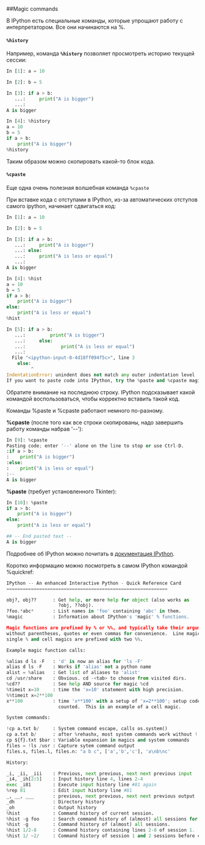 ##Magic commands

В IPython есть специальные команды, которые упрощают работу с интерпретатором.
Все они начинаются на %.

#### ```%history```

Например, команда __```%history```__ позволяет просмотреть историю текущей сессии:
```python
In [1]: a = 10

In [2]: b = 5

In [3]: if a > b:
   ...:     print("A is bigger")
   ...:
A is bigger

In [4]: %history
a = 10
b = 5
if a > b:
    print("A is bigger")
%history
```

Таким образом можно скопировать какой-то блок кода.

#### ```%cpaste```

Еще одна очень полезная волшебная команда ```%cpaste```

При вставке кода с отступами в IPython, из-за автоматических отступов самого ipython, начинает сдвигаться код:
```python
In [1]: a = 10

In [2]: b = 5

In [3]: if a > b:
   ...:     print("A is bigger")
   ...: else:
   ...:     print("A is less or equal")
   ...:
A is bigger

In [4]: %hist
a = 10
b = 5
if a > b:
    print("A is bigger")
else:
    print("A is less or equal")
%hist

In [5]: if a > b:
   ...:         print("A is bigger")
   ...:     else:
   ...:             print("A is less or equal")
   ...:
  File "<ipython-input-8-4d18ff094f5c>", line 3
    else:
         ^
IndentationError: unindent does not match any outer indentation level
If you want to paste code into IPython, try the %paste and %cpaste magic functions.
```

Обратите внимание на последнюю строку. IPython подсказывает какой командой воспользоваться, чтобы корректно вставить такой код.


Команды %paste и %cpaste работают немного по-разному.

__%cpaste__ (после того как все строки скопированы, надо завершить работу команды набрав '--'):
```python
In [9]: %cpaste
Pasting code; enter '--' alone on the line to stop or use Ctrl-D.
:if a > b:
:    print("A is bigger")
:else:
:    print("A is less or equal")
:--
A is bigger
```

__%paste__ (требует установленного Tkinter):
```python
In [10]: %paste
if a > b:
    print("A is bigger")
else:
    print("A is less or equal")

## -- End pasted text --
A is bigger
```

Подробнее об IPython можно почитать в [документация IPython](http://ipython.readthedocs.io/en/stable/index.html).

Коротко информацию можно посмотреть в самом IPython командой %quickref:
```python
IPython -- An enhanced Interactive Python - Quick Reference Card
===========================================================

obj?, obj??      : Get help, or more help for object (also works as
                   ?obj, ??obj).
?foo.*abc*       : List names in 'foo' containing 'abc' in them.
%magic           : Information about IPython's 'magic' % functions.

Magic functions are prefixed by % or %%, and typically take their arguments
without parentheses, quotes or even commas for convenience.  Line magics take a
single % and cell magics are prefixed with two %%.

Example magic function calls:

%alias d ls -F   : 'd' is now an alias for 'ls -F'
alias d ls -F    : Works if 'alias' not a python name
alist = %alias   : Get list of aliases to 'alist'
cd /usr/share    : Obvious. cd -<tab> to choose from visited dirs.
%cd??            : See help AND source for magic %cd
%timeit x=10     : time the 'x=10' statement with high precision.
%%timeit x=2**100
x**100           : time 'x**100' with a setup of 'x=2**100'; setup code is not
                   counted.  This is an example of a cell magic.

System commands:

!cp a.txt b/     : System command escape, calls os.system()
cp a.txt b/      : after %rehashx, most system commands work without !
cp ${f}.txt $bar : Variable expansion in magics and system commands
files = !ls /usr : Capture sytem command output
files.s, files.l, files.n: "a b c", ['a','b','c'], 'a\nb\nc'

History:

_i, _ii, _iii    : Previous, next previous, next next previous input
_i4, _ih[2:5]    : Input history line 4, lines 2-4
exec _i81        : Execute input history line #81 again
%rep 81          : Edit input history line #81
_, __, ___       : previous, next previous, next next previous output
_dh              : Directory history
_oh              : Output history
%hist            : Command history of current session.
%hist -g foo     : Search command history of (almost) all sessions for 'foo'.
%hist -g         : Command history of (almost) all sessions.
%hist 1/2-8      : Command history containing lines 2-8 of session 1.
%hist 1/ ~2/     : Command history of session 1 and 2 sessions before current.
```

